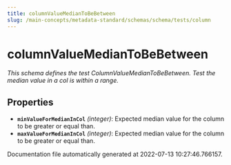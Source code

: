 ```yaml
---
title: columnValueMedianToBeBetween
slug: /main-concepts/metadata-standard/schemas/schema/tests/column
---
```


# columnValueMedianToBeBetween

*This schema defines the test ColumnValueMedianToBeBetween. Test the median value in a col is within a range.*

## Properties

- **`minValueForMedianInCol`** *(integer)*: Expected median value for the column to be greater or equal than.
- **`maxValueForMedianInCol`** *(integer)*: Expected median value for the column to be greater or equal than.


Documentation file automatically generated at 2022-07-13 10:27:46.766157.
